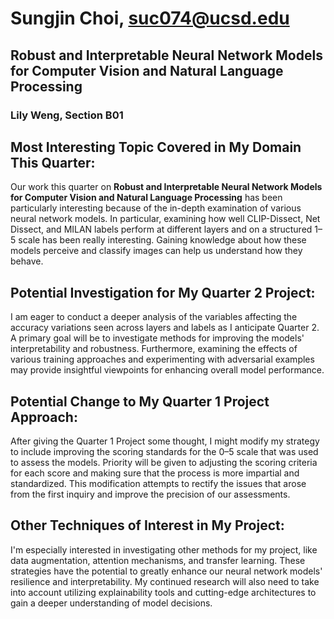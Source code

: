 # Sungjin Choi, suc074@ucsd.edu
## Robust and Interpretable Neural Network Models for Computer Vision and Natural Language Processing
### Lily Weng, Section B01

## Most Interesting Topic Covered in My Domain This Quarter:
Our work this quarter on **Robust and Interpretable Neural Network Models for Computer Vision and Natural Language Processing** has been particularly interesting because of the in-depth examination of various neural network models. In particular, examining how well CLIP-Dissect, Net Dissect, and MILAN labels perform at different layers and on a structured 1–5 scale has been really interesting. Gaining knowledge about how these models perceive and classify images can help us understand how they behave.

## Potential Investigation for My Quarter 2 Project:
I am eager to conduct a deeper analysis of the variables affecting the accuracy variations seen across layers and labels as I anticipate Quarter 2. A primary goal will be to investigate methods for improving the models' interpretability and robustness. Furthermore, examining the effects of various training approaches and experimenting with adversarial examples may provide insightful viewpoints for enhancing overall model performance.

## Potential Change to My Quarter 1 Project Approach:
After giving the Quarter 1 Project some thought, I might modify my strategy to include improving the scoring standards for the 0–5 scale that was used to assess the models. Priority will be given to adjusting the scoring criteria for each score and making sure that the process is more impartial and standardized. This modification attempts to rectify the issues that arose from the first inquiry and improve the precision of our assessments.

## Other Techniques of Interest in My Project:
I'm especially interested in investigating other methods for my project, like data augmentation, attention mechanisms, and transfer learning. These strategies have the potential to greatly enhance our neural network models' resilience and interpretability. My continued research will also need to take into account utilizing explainability tools and cutting-edge architectures to gain a deeper understanding of model decisions.
